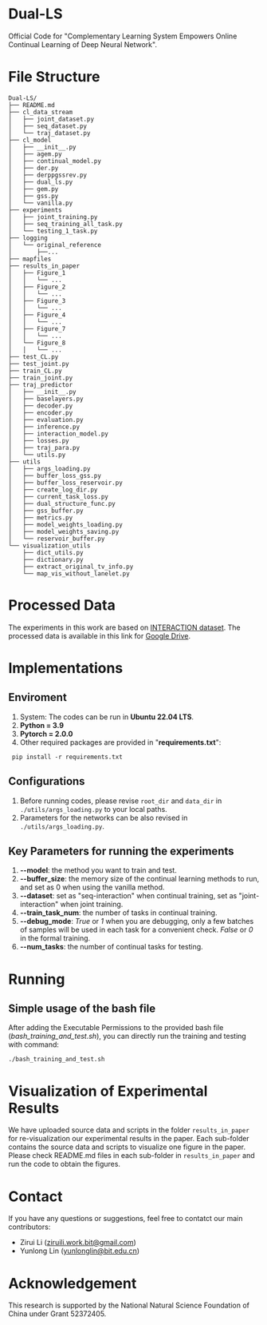 # Dual-LS
Official Code for "Complementary Learning System Empowers Online Continual Learning of Deep Neural Network".

# File Structure
```text
Dual-LS/
├── README.md
├── cl_data_stream
│   ├── joint_dataset.py
│   ├── seq_dataset.py
│   └── traj_dataset.py
├── cl_model
│   ├── __init__.py
│   ├── agem.py
│   ├── continual_model.py
│   ├── der.py
│   ├── derppgssrev.py
│   ├── dual_ls.py
│   ├── gem.py
│   ├── gss.py
│   └── vanilla.py
├── experiments
│   ├── joint_training.py
│   ├── seq_training_all_task.py
│   └── testing_1_task.py
├── logging
│   └── original_reference
│       ├──...
├── mapfiles
├── results_in_paper
│   ├── Figure_1
│   │   └── ...
│   ├── Figure_2
│   │   └── ...
│   ├── Figure_3
│   │   └── ...
│   ├── Figure_4
│   │   └── ...
│   ├── Figure_7
│   │   └── ...
│   └── Figure_8
│   │   └── ...
├── test_CL.py
├── test_joint.py
├── train_CL.py
├── train_joint.py
├── traj_predictor
│   ├── __init__.py
│   ├── baselayers.py
│   ├── decoder.py
│   ├── encoder.py
│   ├── evaluation.py
│   ├── inference.py
│   ├── interaction_model.py
│   ├── losses.py
│   ├── traj_para.py
│   └── utils.py
├── utils
│   ├── args_loading.py
│   ├── buffer_loss_gss.py
│   ├── buffer_loss_reservoir.py
│   ├── create_log_dir.py
│   ├── current_task_loss.py
│   ├── dual_structure_func.py
│   ├── gss_buffer.py
│   ├── metrics.py
│   ├── model_weights_loading.py
│   ├── model_weights_saving.py
│   └── reservoir_buffer.py
└── visualization_utils
    ├── dict_utils.py
    ├── dictionary.py
    ├── extract_original_tv_info.py
    └── map_vis_without_lanelet.py
```

# Processed Data
The experiments in this work are based on [INTERACTION dataset](https://interaction-dataset.com/).
The processed data is available in this link for [Google Drive](https://drive.google.com/drive/folders/1roEeNQJFz777DbPEMf21R3j2BQdRKecp?usp=drive_link).

# Implementations
## Enviroment
1. System: The codes can be run in **Ubuntu 22.04 LTS**.
2. **Python = 3.9**
3. **Pytorch = 2.0.0**
4. Other required packages are provided in "**requirements.txt**":
```
 pip install -r requirements.txt
```
## Configurations
1. Before running codes, please revise ```root_dir``` and ```data_dir``` in ```./utils/args_loading.py``` to your local paths.
2. Parameters for the networks can be also revised in ```./utils/args_loading.py```.


## Key Parameters for running the experiments
1. **--model**: the method you want to train and test. 
2. **--buffer_size**: the memory size of the continual learning methods to run, and set as 0 when using the vanilla method.
3. **--dataset**: set as "seq-interaction" when continual training, set as "joint-interaction" when joint training.
4. **--train_task_num**: the number of tasks in continual training.
5. **--debug_mode**: _True_ or _1_ when you are debugging, only a few batches of samples will be used in each task for a convenient check. _False_ or _0_ in the formal training.  
6. **--num_tasks**: the number of continual tasks for testing.


# Running
## Simple usage of the bash file
After adding the Executable Permissions to the provided bash file (_bash_training_and_test.sh_), you can directly run the training and testing with command:
```
./bash_training_and_test.sh
```

# Visualization of Experimental Results
We have uploaded source data and scripts in the folder ```results_in_paper``` for re-visualization our experimental results in the paper.
Each sub-folder contains the source data and scripts to visualize one figure in the paper.
Please check README.md files in each sub-folder in ```results_in_paper``` and run the code to obtain the figures.


# Contact
If you have any questions or suggestions, feel free to contatct our main contributors:
- Zirui Li (ziruili.work.bit@gmail.com)
- Yunlong Lin (yunlonglin@bit.edu.cn)


# Acknowledgement
This research is supported by the National Natural Science Foundation of China under Grant 52372405.


